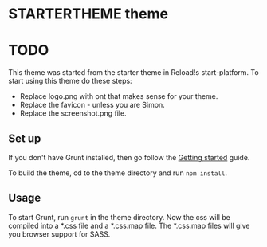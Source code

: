 # STARTERTHEME theme

# TODO
This theme was started from the starter theme in Reload\!s start-platform. To start using this theme do these steps:

 * Replace logo.png with ont that makes sense for your theme.
 * Replace the favicon - unless you are Simon.
 * Replace the screenshot.png file.

## Set up
If you don't have Grunt installed, then go follow the [Getting started](http://gruntjs.com/getting-started) guide.

To build the theme, cd to the theme directory and run `npm install`.

## Usage
To start Grunt, run `grunt` in the theme directory. Now the css will be compiled into a *.css file and a *.css.map file.
The *.css.map files will give you browser support for SASS.
